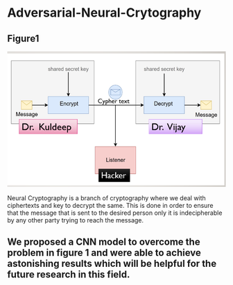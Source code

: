 # Adversarial-Neural-Crytography
##                                                                              Figure1
![Figure 1](pic.png)

Neural Cryptography is a branch of cryptography where we deal with ciphertexts and key to decrypt the same. This is done in order to ensure that the message that is sent to the desired person only it is indecipherable by any other party trying to reach the message. 

## We proposed a CNN model to overcome the problem in figure 1 and were able to achieve astonishing results which will be helpful for the future research in this field.





